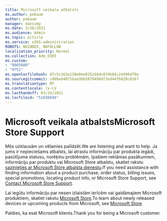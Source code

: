 ```yaml
---
title: Microsoft veikala atbalsts
ms.author: pebaum
author: pebaum
manager: dansimp
ms.date: 3/26/2021
ms.audience: Admin
ms.topic: article
ms.service: o365-administration
ROBOTS: NOINDEX, NOFOLLOW
localization_priority: Normal
ms.collection: Adm_O365
ms.custom:
- "9005680"
- "9751"
ms.openlocfilehash: 87c5c263e138e0ee025248dc074b84c24496df0e
ms.sourcegitcommit: c08bed4071baa3bb5879496df3ed44fb828c8367
ms.translationtype: MT
ms.contentlocale: lv-LV
ms.lasthandoff: 03/19/2021
ms.locfileid: "51036036"
---
```

# <a name="microsoft-store-support"></a><span data-ttu-id="49f1e-102">Microsoft veikala atbalsts</span><span class="sxs-lookup"><span data-stu-id="49f1e-102">Microsoft Store Support</span></span>

<span data-ttu-id="49f1e-103">Mēs uzklausām un vēlamies palīdzēt.</span><span class="sxs-lookup"><span data-stu-id="49f1e-103">We are listening and want to help.</span></span> <span data-ttu-id="49f1e-104">Ja jums ir nepieciešams atbalsts, lai atrastu informāciju par produkta iegādi, pasūtījuma statusu, norēķinu problēmām, īpašiem reklāmas pasākumiem, informāciju par produktu vai Microsoft Store atbalstu, skatiet rakstu [sazinieties ar Microsoft Store atbalsta dienestu](https://support.microsoft.com/account-billing/contact-microsoft-store-support-4f615f2a-6bbd-fd69-6695-ae213d63eef0).</span><span class="sxs-lookup"><span data-stu-id="49f1e-104">If you need assistance with finding information about a product purchase, order status, billing issues, special promotions, locating product info, or Microsoft Store Support, see [Contact Microsoft Store Support](https://support.microsoft.com/account-billing/contact-microsoft-store-support-4f615f2a-6bbd-fd69-6695-ae213d63eef0).</span></span>

<span data-ttu-id="49f1e-105">Lai iegūtu informāciju par nesen izlaistām ierīcēm vai gaidāmajiem Microsoft produktiem, skatiet rakstu [Microsoft Store](https://www.microsoft.com/?ql=1).</span><span class="sxs-lookup"><span data-stu-id="49f1e-105">To learn about newly released devices or upcoming products from Microsoft, see [Microsoft Store](https://www.microsoft.com/?ql=1).</span></span>

<span data-ttu-id="49f1e-106">Paldies, ka esat Microsoft klients.</span><span class="sxs-lookup"><span data-stu-id="49f1e-106">Thank you for being a Microsoft customer.</span></span>